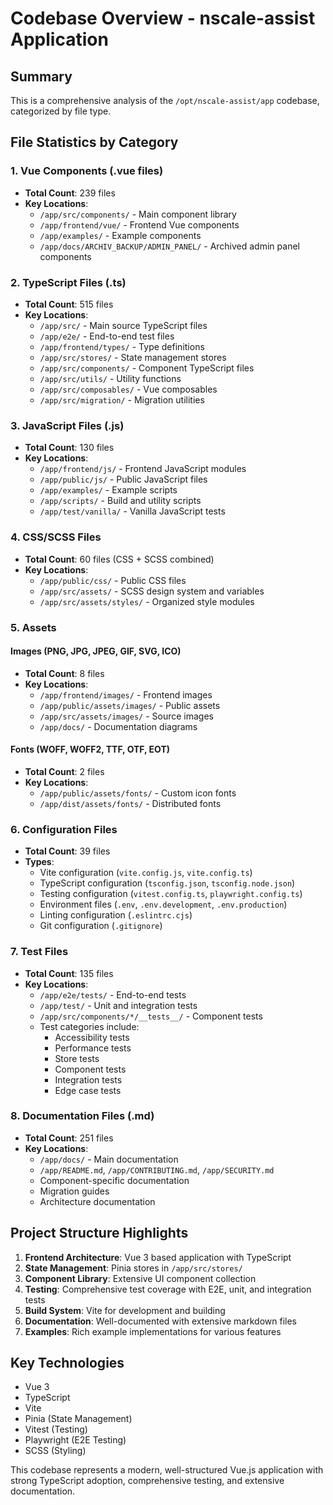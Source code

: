 # Codebase Overview - nscale-assist Application

## Summary

This is a comprehensive analysis of the `/opt/nscale-assist/app` codebase, categorized by file type.

## File Statistics by Category

### 1. Vue Components (.vue files)
- **Total Count**: 239 files
- **Key Locations**:
  - `/app/src/components/` - Main component library
  - `/app/frontend/vue/` - Frontend Vue components
  - `/app/examples/` - Example components
  - `/app/docs/ARCHIV_BACKUP/ADMIN_PANEL/` - Archived admin panel components

### 2. TypeScript Files (.ts)
- **Total Count**: 515 files
- **Key Locations**:
  - `/app/src/` - Main source TypeScript files
  - `/app/e2e/` - End-to-end test files
  - `/app/frontend/types/` - Type definitions
  - `/app/src/stores/` - State management stores
  - `/app/src/components/` - Component TypeScript files
  - `/app/src/utils/` - Utility functions
  - `/app/src/composables/` - Vue composables
  - `/app/src/migration/` - Migration utilities

### 3. JavaScript Files (.js)
- **Total Count**: 130 files
- **Key Locations**:
  - `/app/frontend/js/` - Frontend JavaScript modules
  - `/app/public/js/` - Public JavaScript files
  - `/app/examples/` - Example scripts
  - `/app/scripts/` - Build and utility scripts
  - `/app/test/vanilla/` - Vanilla JavaScript tests

### 4. CSS/SCSS Files
- **Total Count**: 60 files (CSS + SCSS combined)
- **Key Locations**:
  - `/app/public/css/` - Public CSS files
  - `/app/src/assets/` - SCSS design system and variables
  - `/app/src/assets/styles/` - Organized style modules

### 5. Assets
#### Images (PNG, JPG, JPEG, GIF, SVG, ICO)
- **Total Count**: 8 files
- **Key Locations**:
  - `/app/frontend/images/` - Frontend images
  - `/app/public/assets/images/` - Public assets
  - `/app/src/assets/images/` - Source images
  - `/app/docs/` - Documentation diagrams

#### Fonts (WOFF, WOFF2, TTF, OTF, EOT)
- **Total Count**: 2 files
- **Key Locations**:
  - `/app/public/assets/fonts/` - Custom icon fonts
  - `/app/dist/assets/fonts/` - Distributed fonts

### 6. Configuration Files
- **Total Count**: 39 files
- **Types**:
  - Vite configuration (`vite.config.js`, `vite.config.ts`)
  - TypeScript configuration (`tsconfig.json`, `tsconfig.node.json`)
  - Testing configuration (`vitest.config.ts`, `playwright.config.ts`)
  - Environment files (`.env`, `.env.development`, `.env.production`)
  - Linting configuration (`.eslintrc.cjs`)
  - Git configuration (`.gitignore`)

### 7. Test Files
- **Total Count**: 135 files
- **Key Locations**:
  - `/app/e2e/tests/` - End-to-end tests
  - `/app/test/` - Unit and integration tests
  - `/app/src/components/*/__tests__/` - Component tests
  - Test categories include:
    - Accessibility tests
    - Performance tests
    - Store tests
    - Component tests
    - Integration tests
    - Edge case tests

### 8. Documentation Files (.md)
- **Total Count**: 251 files
- **Key Locations**:
  - `/app/docs/` - Main documentation
  - `/app/README.md`, `/app/CONTRIBUTING.md`, `/app/SECURITY.md`
  - Component-specific documentation
  - Migration guides
  - Architecture documentation

## Project Structure Highlights

1. **Frontend Architecture**: Vue 3 based application with TypeScript
2. **State Management**: Pinia stores in `/app/src/stores/`
3. **Component Library**: Extensive UI component collection
4. **Testing**: Comprehensive test coverage with E2E, unit, and integration tests
5. **Build System**: Vite for development and building
6. **Documentation**: Well-documented with extensive markdown files
7. **Examples**: Rich example implementations for various features

## Key Technologies
- Vue 3
- TypeScript
- Vite
- Pinia (State Management)
- Vitest (Testing)
- Playwright (E2E Testing)
- SCSS (Styling)

This codebase represents a modern, well-structured Vue.js application with strong TypeScript adoption, comprehensive testing, and extensive documentation.